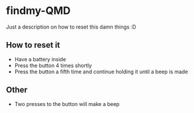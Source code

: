 # findmy-QMD
Just a description on how to reset this damn things :D

## How to reset it
- Have a battery inside
- Press the button 4 times shortly
- Press the button a fifth time and continue holding it until a beep is made

## Other
- Two presses to the button will make a beep
